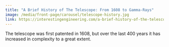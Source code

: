 ```yaml
---
title: "A Brief History of The Telescope: From 1608 to Gamma-Rays"
image: /media/front-page/carousel/telescope-history.jpg
link: https://interestingengineering.com/a-brief-history-of-the-telescope-from-1608-to-gamma-rays
---
```

The telescope was first patented in 1608, but over the last 400 years it has increased in complexity to a great extent.